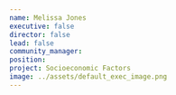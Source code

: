 ```yaml
---
name: Melissa Jones
executive: false
director: false
lead: false
community_manager:   
position:  
project: Socioeconomic Factors
image: ../assets/default_exec_image.png
---
```

